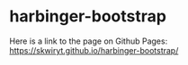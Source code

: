 # harbinger-bootstrap

Here is a link to the page on Github Pages:
https://skwiryt.github.io/harbinger-bootstrap/